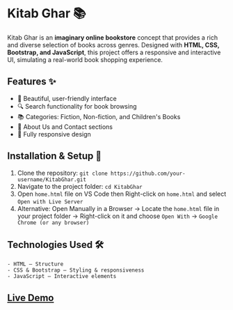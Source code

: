 # Kitab Ghar 📚  

Kitab Ghar is an **imaginary online bookstore** concept that provides a rich and diverse selection of books across genres. Designed with **HTML, CSS, Bootstrap, and JavaScript**, this project offers a responsive and interactive UI, simulating a real-world book shopping experience.  

## Features ✨  

- 📖 Beautiful, user-friendly interface  
- 🔍 Search functionality for book browsing  
- 📚 Categories: Fiction, Non-fiction, and Children's Books  
- 🏬 About Us and Contact sections  
- 📱 Fully responsive design  

## Installation & Setup 🚀  

1. Clone the repository: `git clone https://github.com/your-username/KitabGhar.git`
2. Navigate to the project folder: `cd KitabGhar`
3. Open `home.html` file on VS Code then Right-click on `home.html` and select `Open with Live Server`
4. Alternative: Open Manually in a Browser → Locate the `home.html` file in your project folder → Right-click on it and choose `Open With` → `Google Chrome (or any browser)`

## Technologies Used 🛠️
```
- HTML – Structure
- CSS & Bootstrap – Styling & responsiveness
- JavaScript – Interactive elements
```

## [Live Demo](https://kitabokaghar.netlify.app)
